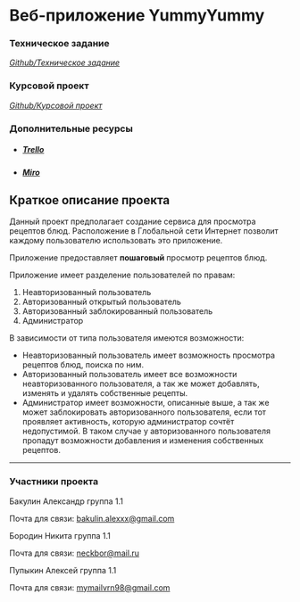 # Веб-приложение YummyYummy

### Техническое задание
*[Github/Техническое задание](https://github.com/neckbor/recipe-book/blob/master/%D0%B4%D0%BE%D0%BA%D1%83%D0%BC%D0%B5%D0%BD%D1%82%D0%B0%D1%86%D0%B8%D1%8F/%D0%A2%D0%B5%D1%85%D0%BD%D0%B8%D1%87%D0%B5%D1%81%D0%BA%D0%BE%D0%B5%20%D0%B7%D0%B0%D0%B4%D0%B0%D0%BD%D0%B8%D0%B5.docx)*

### Курсовой проект
*[Github/Курсовой проект](https://github.com/neckbor/recipe-book/blob/master/%D0%B4%D0%BE%D0%BA%D1%83%D0%BC%D0%B5%D0%BD%D1%82%D0%B0%D1%86%D0%B8%D1%8F/%D0%9A%D1%83%D1%80%D1%81%D0%BE%D0%B2%D0%BE%D0%B9%20%D0%BF%D1%80%D0%BE%D0%B5%D0%BA%D1%82.docx)*

### Дополнительные ресурсы ###
* ##### [Trello](https://trello.com/b/Ql54ikNJ/yummyummy)
* ##### [Miro](https://miro.com/app/board/o9J_kul6-84=/)

## Краткое описание проекта
Данный проект предполагает создание сервиса для просмотра рецептов блюд. Расположение в Глобальной сети Интернет позволит каждому пользователю использовать это приложение.

Приложение предоставляет **пошаговый** просмотр рецептов блюд.

Приложение имеет разделение пользователей по правам:
1. Неавторизованный пользователь
2. Авторизованный открытый пользователь
3. Авторизованный заблокированный пользователь
4. Администратор

В зависимости от типа пользователя имеются возможности:
* Неавторизованный пользователь имеет возможность просмотра рецептов блюд, поиска по ним.
* Авторизованный пользователь имеет все возможности неавторизованного пользователя, а так же может добавлять, изменять и удалять собственные рецепты.
* Администратор имеет возможности, описанные выше, а так же может заблокировать авторизованного пользователя, если тот проявляет активность, которую администратор сочтёт недопустимой. В таком случае у авторизованного пользователя пропадут возможности добавления и изменения собственных рецептов.
***

### Участники проекта ###
Бакулин Александр группа 1.1 

Почта для связи: 	bakulin.alexxx@gmail.com

Бородин Никита группа 1.1

Почта для связи:  neckbor@mail.ru

Пупыкин Алексей группа 1.1

Почта для связи:  mymailvrn98@gmail.com
